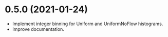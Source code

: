 # 0.5.0 (2021-01-24)

- Implement integer binning for Uniform and UniformNoFlow histograms.
- Improve documentation.